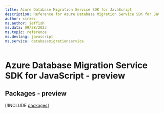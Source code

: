 ```yaml
---
title: Azure Database Migration Service SDK for JavaScript
description: Reference for Azure Database Migration Service SDK for JavaScript
author: xirzec
ms.author: jeffish
ms.data: 09/28/2023
ms.topic: reference
ms.devlang: javascript
ms.service: databasemigrationservice
---
```

# Azure Database Migration Service SDK for JavaScript - preview
## Packages - preview
[!INCLUDE [packages](database-migration-service-index.md)]